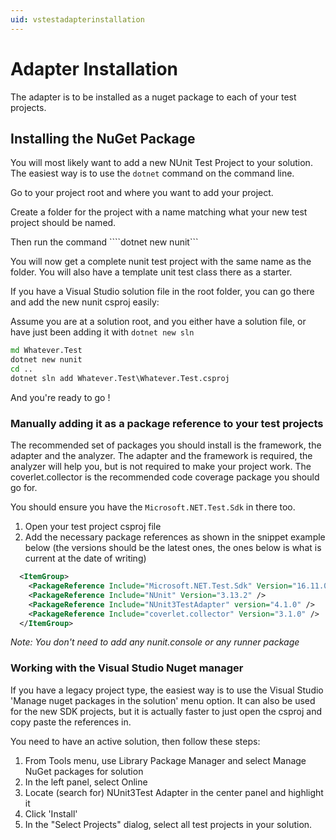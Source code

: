 ```yaml
---
uid: vstestadapterinstallation
---
```


# Adapter Installation

The adapter is to be installed as a nuget package to each of your test projects.

## Installing the NuGet Package

You will most likely want to add a new NUnit Test Project to your solution.  The easiest way is to use the ```dotnet``` command on the command line.

Go to your project root and where you want to add your project.

Create a folder for the project with a name matching what your new test project should be named.

Then run the command ````dotnet new nunit```

You will now get a complete nunit test project with the same name as the folder.  You will also have a template unit test class there as a starter.

If you have a Visual Studio solution file in the root folder, you can go there and add the new nunit csproj easily:

Assume you are at a solution root, and you either have a solution file, or have just been adding it with ```dotnet new sln```

```cmd
md Whatever.Test
dotnet new nunit
cd ..
dotnet sln add Whatever.Test\Whatever.Test.csproj
```

And you're ready to go !

### Manually adding it as a package reference to your test projects

The recommended set of packages you should install is the framework, the adapter and the analyzer.  The adapter and the framework is required, the analyzer will help you, but is not required to make your project work.  The coverlet.collector is the recommended code coverage package you should go for.

You should ensure you have the ```Microsoft.NET.Test.Sdk``` in there too.

1. Open your test project csproj file
2. Add the necessary package references as shown in the snippet example below (the versions should be the latest ones, the ones below is what is current at the date of writing)

```xml
  <ItemGroup>
    <PackageReference Include="Microsoft.NET.Test.Sdk" Version="16.11.0" />
    <PackageReference Include="NUnit" Version="3.13.2" />
    <PackageReference Include="NUnit3TestAdapter" version="4.1.0" />
    <PackageReference Include="coverlet.collector" Version="3.1.0" />
  </ItemGroup>
```

*Note: You don't need to add any nunit.console or any runner package*

### Working with the Visual Studio Nuget manager

If you have a legacy project type, the easiest way is to use the Visual Studio 'Manage nuget packages in the solution' menu option. It can also be used for the new SDK projects, but it is actually faster to just open the csproj and copy paste the references in.

You need to have an active solution, then follow these steps:

1. From Tools menu, use Library Package Manager and select Manage NuGet packages for solution
2. In the left panel, select Online
3. Locate (search for) NUnit3Test Adapter in the center panel and highlight it
4. Click 'Install'
5. In the "Select Projects" dialog, select all test projects in your solution.
